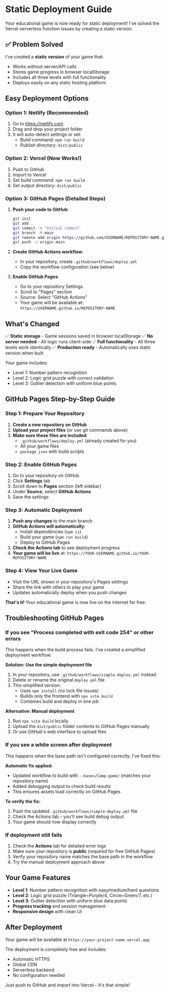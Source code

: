 # Static Deployment Guide

Your educational game is now ready for static deployment! I've solved the Vercel serverless function issues by creating a static version.

## ✅ Problem Solved

I've created a **static version** of your game that:
- Works without server/API calls
- Stores game progress in browser localStorage
- Includes all three levels with full functionality
- Deploys easily on any static hosting platform

## Easy Deployment Options

### Option 1: Netlify (Recommended)
1. Go to https://netlify.com
2. Drag and drop your project folder
3. It will auto-detect settings or set:
   - Build command: `npm run build`
   - Publish directory: `dist/public`

### Option 2: Vercel (Now Works!)
1. Push to GitHub
2. Import to Vercel
3. Set build command: `npm run build`
4. Set output directory: `dist/public`

### Option 3: GitHub Pages (Detailed Steps)
1. **Push your code to GitHub**:
   ```bash
   git init
   git add .
   git commit -m "Initial commit"
   git branch -M main
   git remote add origin https://github.com/USERNAME/REPOSITORY-NAME.git
   git push -u origin main
   ```

2. **Create GitHub Actions workflow**:
   - In your repository, create `.github/workflows/deploy.yml`
   - Copy the workflow configuration (see below)

3. **Enable GitHub Pages**:
   - Go to your repository Settings
   - Scroll to "Pages" section
   - Source: Select "GitHub Actions"
   - Your game will be available at: `https://USERNAME.github.io/REPOSITORY-NAME`

## What's Changed

✅ **Static storage** - Game sessions saved in browser localStorage
✅ **No server needed** - All logic runs client-side
✅ **Full functionality** - All three levels work identically
✅ **Production ready** - Automatically uses static version when built

Your game includes:
- Level 1: Number pattern recognition
- Level 2: Logic grid puzzle with correct validation
- Level 3: Outlier detection with uniform blue points

## GitHub Pages Step-by-Step Guide

### Step 1: Prepare Your Repository
1. **Create a new repository on GitHub**
2. **Upload your project files** (or use git commands above)
3. **Make sure these files are included**:
   - `.github/workflows/deploy.yml` (already created for you)
   - All your game files
   - `package.json` with build scripts

### Step 2: Enable GitHub Pages
1. Go to your repository on GitHub
2. Click **Settings** tab
3. Scroll down to **Pages** section (left sidebar)
4. Under **Source**, select **GitHub Actions**
5. Save the settings

### Step 3: Automatic Deployment
1. **Push any changes** to the main branch
2. **GitHub Actions will automatically**:
   - Install dependencies (`npm ci`)
   - Build your game (`npm run build`)
   - Deploy to GitHub Pages
3. **Check the Actions tab** to see deployment progress
4. **Your game will be live** at: `https://YOUR-USERNAME.github.io/YOUR-REPOSITORY-NAME`

### Step 4: View Your Live Game
- Visit the URL shown in your repository's Pages settings
- Share the link with others to play your game
- Updates automatically deploy when you push changes

**That's it!** Your educational game is now live on the internet for free.

## Troubleshooting GitHub Pages

### If you see "Process completed with exit code 254" or other errors
This happens when the build process fails. I've created a simplified deployment workflow:

**Solution: Use the simple deployment file**
1. In your repository, use `.github/workflows/simple-deploy.yml` instead
2. Delete or rename the original `deploy.yml` file
3. This simplified version:
   - Uses `npm install` (no lock file issues)
   - Builds only the frontend with `npx vite build`
   - Combines build and deploy in one job

**Alternative: Manual deployment**
1. Run `npx vite build` locally
2. Upload the `dist/public` folder contents to GitHub Pages manually
3. Or use GitHub's web interface to upload files

### If you see a white screen after deployment
This happens when the base path isn't configured correctly. I've fixed this:

**Automatic fix applied:**
- Updated workflow to build with `--base=/Camp-game/` (matches your repository name)
- Added debugging output to check build results
- This ensures assets load correctly on GitHub Pages

**To verify the fix:**
1. Push the updated `.github/workflows/simple-deploy.yml` file
2. Check the Actions tab - you'll see build debug output
3. Your game should now display correctly

### If deployment still fails
1. Check the **Actions** tab for detailed error logs
2. Make sure your repository is **public** (required for free GitHub Pages)
3. Verify your repository name matches the base path in the workflow
4. Try the manual deployment approach above

## Your Game Features

- **Level 1**: Number pattern recognition with easy/medium/hard questions
- **Level 2**: Logic grid puzzle (Triangle=Purple/4, Circle=Green/7, etc.)
- **Level 3**: Outlier detection with uniform blue data points
- **Progress tracking** and session management
- **Responsive design** with clean UI

## After Deployment

Your game will be available at `https://your-project-name.vercel.app`

The deployment is completely free and includes:
- Automatic HTTPS
- Global CDN
- Serverless backend
- No configuration needed

Just push to GitHub and import into Vercel - it's that simple!